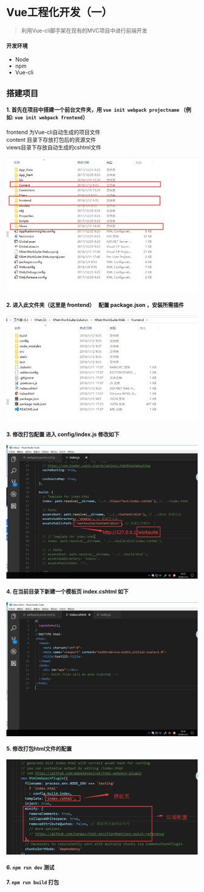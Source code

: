 # Vue工程化开发（一）



> 利用Vue-cli脚手架在现有的MVC项目中进行前端开发

#### 开发环境
- Node
- npm
- Vue-cli


## 搭建项目

#### 1. 首先在项目中搭建一个前台文件夹，用 `vue init webpack projectname` （例如: `vue init webpack frontend`） 

frontend 为Vue-cli自动生成的项目文件  
content 目录下存放打包后的资源文件  
views目录下存放自动生成的cshtml文件  

![](https://raw.githubusercontent.com/Yangfan2016/PicBed/master/Blog/webpack-vue-cli-004.png) 
  
  
#### 2. 进入此文件夹（这里是 frontend）   配置 package.json ，安装所需插件  

![](https://raw.githubusercontent.com/Yangfan2016/PicBed/master/Blog/webpack-vue-cli-005.png) 


#### 3. 修改打包配置   进入 config/index.js     修改如下  

![](https://raw.githubusercontent.com/Yangfan2016/PicBed/master/Blog/webpack-vue-cli-001.jpg)

#### 4. 在当前目录下新建一个模板页 index.cshtml  如下

![](https://raw.githubusercontent.com/Yangfan2016/PicBed/master/Blog/webpack-vue-cli-002.jpg)  

#### 5. 修改打包html文件的配置  

![](https://raw.githubusercontent.com/Yangfan2016/PicBed/master/Blog/webpack-vue-cli-003.png) 

#### 6. `npm run dev`  测试  

#### 7. `npm run build` 打包  



 
 


